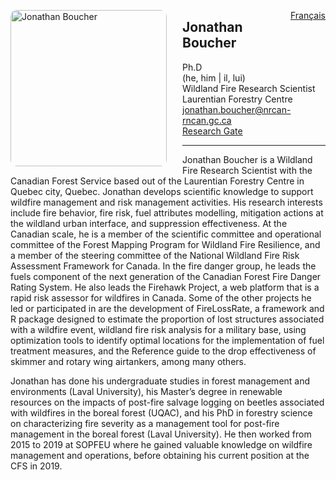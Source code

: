 <a href="https://cffdrs.github.io/website_fr/contacter/Jonathan_Boucher/" target="_self" style="float: right;"> Français </a>

<img 
    style="height: 250px;
           border-radius: 10px;
           margin: auto;
           float: left;
           margin-right: 25px"
    src="../jboucher.jpg" 
    alt="Jonathan Boucher">
</img>

## Jonathan Boucher
Ph.D  
(he, him | il, lui)  
Wildland Fire Research Scientist  
Laurentian Forestry Centre  
[jonathan.boucher@nrcan-rncan.gc.ca](mailto:jonathan.boucher@NRCan-RNCan.gc.ca)  
[Research Gate](https://www.researchgate.net/profile/Jonathan-Boucher-3)  

---

Jonathan Boucher is a Wildland Fire Research Scientist with the Canadian Forest Service based out of the Laurentian Forestry Centre in Quebec city, Quebec. Jonathan develops scientific knowledge to support wildfire management and risk management activities. His research interests include fire behavior, fire risk, fuel attributes modelling, mitigation actions at the wildland urban interface, and suppression effectiveness. At the Canadian scale, he is a member of the scientific committee and operational committee of the Forest Mapping Program for Wildland Fire Resilience, and a member of the steering committee of the National Wildland Fire Risk Assessment Framework for Canada. In the fire danger group, he leads the fuels component of the next generation of the Canadian Forest Fire Danger Rating System. He also leads the Firehawk Project, a web platform that is a rapid risk assessor for wildfires in Canada. Some of the other projects he led or participated in are the development of FireLossRate, a framework and R package designed to estimate the proportion of lost structures associated with a wildfire event, wildland fire risk analysis for a military base, using optimization tools to identify optimal locations for the implementation of fuel treatment measures, and the Reference guide to the drop effectiveness of skimmer and rotary wing airtankers, among many others.
 
Jonathan has done his undergraduate studies in forest management and environments (Laval University), his Master’s degree in renewable resources on the impacts of post-fire salvage logging on beetles associated with wildfires in the boreal forest (UQAC), and his PhD in forestry science on characterizing fire severity as a management tool for post-fire management in the boreal forest (Laval University). He then worked from 2015 to 2019 at SOPFEU where he gained valuable knowledge on wildfire management and operations, before obtaining his current position at the CFS in 2019.

